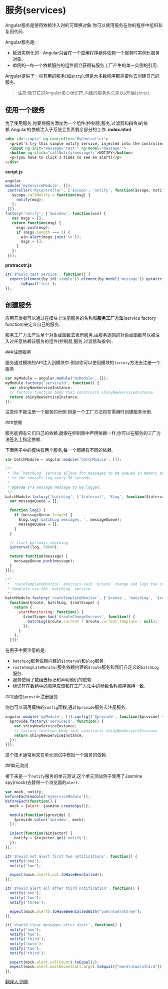 # 服务\(services\)

Angular服务是使用依赖注入时的可替换对象.你可以使用服务在你的程序中组织和复用代码.

Angular服务是:

* 延迟实例化的--Angular只会在一个应用程序组件依赖一个服务时实例化服务对象.
* 单例的--每一个依赖服务的组件都会获得有服务工厂产生的单一实例的引用.

Angular提供了一些有用的服务\(如`$http`\),但是大多数程序都需要你去创建自己的服务.

> 注意:像其它的Angular核心标识符.内建的服务也总是以`$`开始\(`$http`\).

## 使用一个服务

为了使用服务,你要将服务添加为一个组件\(控制器,服务,过滤器和指令\)的依赖.Angular的依赖注入子系统会负责剩余部分的工作.
**index.html**

```html
<div id="simple" ng-controller="MyController">
  <p>Let's try this simple notify service, injected into the controller...</p>
  <input ng-init="message='test'" ng-model="message" >
  <button ng-click="callNotify(message);">NOTIFY</button>
  <p>(you have to click 3 times to see an alert)</p>
</div>
```

**script.js**

```js
angular.
module('myServiceModule', []).
 controller('MyController', ['$scope', 'notify', function($scope, notify) {
   $scope.callNotify = function(msg) {
     notify(msg);
   };
 }]).
factory('notify', ['$window', function(win) {
   var msgs = [];
   return function(msg) {
     msgs.push(msg);
     if (msgs.length === 3) {
       win.alert(msgs.join('\n'));
       msgs = [];
     }
   };
 }]);
```

**protracotr.js**

```js
it('should test service', function() {
  expect(element(by.id('simple')).element(by.model('message')).getAttribute('value'))
      .toEqual('test');
});
```

## 创建服务

应用开发者可以通过在模块上注册服务的名称和**服务工厂方法**\(service factory function\)来定义自己的服务.

服务工厂方法产生单个对象或函数去表示服务.由服务返回的对象或函数可以被注入过任意依赖该服务的组件\(控制器,服务,过滤器和指令\).

###注册服务

服务通过模块的API注入到模块中.例如你可以使用模块的`factory`方法去注册一个服务
```js
var myModule = angular.module('myModule', []);
myModule.factory('serviceId', function() {
  var shinyNewServiceInstance;
  // factory function body that constructs shinyNewServiceInstance
  return shinyNewServiceInstance;
});
```
注意你不能注册一个服务的示例.但是一个工厂方法将在需用时创建服务示例.

###依赖

服务能拥有它们自己的依赖.就像在控制器中声明依赖一样,你可以在服务的工厂方法签名上指定依赖.

下面例子中的模块有两个服务,每一个都拥有不同的依赖.
```js
var batchModule = angular.module('batchModule', []);

/**
 * The `batchLog` service allows for messages to be queued in memory and flushed
 * to the console.log every 50 seconds.
 *
 * @param {*} message Message to be logged.
 */
batchModule.factory('batchLog', ['$interval', '$log', function($interval, $log) {
  var messageQueue = [];

  function log() {
    if (messageQueue.length) {
      $log.log('batchLog messages: ', messageQueue);
      messageQueue = [];
    }
  }

  // start periodic checking
  $interval(log, 50000);

  return function(message) {
    messageQueue.push(message);
  }
}]);

/**
 * `routeTemplateMonitor` monitors each `$route` change and logs the current
 * template via the `batchLog` service.
 */
batchModule.factory('routeTemplateMonitor', ['$route', 'batchLog', '$rootScope',
  function($route, batchLog, $rootScope) {
    return {
      startMonitoring: function() {
        $rootScope.$on('$routeChangeSuccess', function() {
          batchLog($route.current ? $route.current.template : null);
        });
      }
    };
  }]);
```
在例子中要注意的是:
* `batchLog`服务依赖内建的`$interval`和`$log`服务.
* `routeTemplateMonitor`服务依赖内建的`$route`服务和我们自定义的`batchLog`服务.
* 服务使用了数组去标记和声明他们的依赖.
* 标识符在数组中的顺序应该和在工厂方法中的参数名称顺序保持一致.

###通过`$provide`注册服务

你也可以调用模块的`config`函数,通过`$provide`服务去注册服务.
```js
angular.module('myModule', []).config(['$provide', function($provide) {
  $provide.factory('serviceId', function() {
    var shinyNewServiceInstance;
    // factory function body that constructs shinyNewServiceInstance
    return shinyNewServiceInstance;
  });
}]);
```
这个技术通常用来在单元测试中模拟一个服务的依赖.

##单元测试

接下来是一个`notify`服务的单元测试.这个单元测试例子使用了Jasmine spy(mock)去替带一个浏览器的`alert`.
```js
var mock, notify;
beforeEach(module('myServiceModule'));
beforeEach(function() {
  mock = {alert: jasmine.createSpy()};

  module(function($provide) {
    $provide.value('$window', mock);
  });

  inject(function($injector) {
    notify = $injector.get('notify');
  });
});

it('should not alert first two notifications', function() {
  notify('one');
  notify('two');

  expect(mock.alert).not.toHaveBeenCalled();
});

it('should alert all after third notification', function() {
  notify('one');
  notify('two');
  notify('three');

  expect(mock.alert).toHaveBeenCalledWith("one\ntwo\nthree");
});

it('should clear messages after alert', function() {
  notify('one');
  notify('two');
  notify('third');
  notify('more');
  notify('two');
  notify('third');

  expect(mock.alert.callCount).toEqual(2);
  expect(mock.alert.mostRecentCall.args).toEqual(["more\ntwo\nthird"]);
});
```
[翻译人:刘能](https://github.com/liuneng1994)